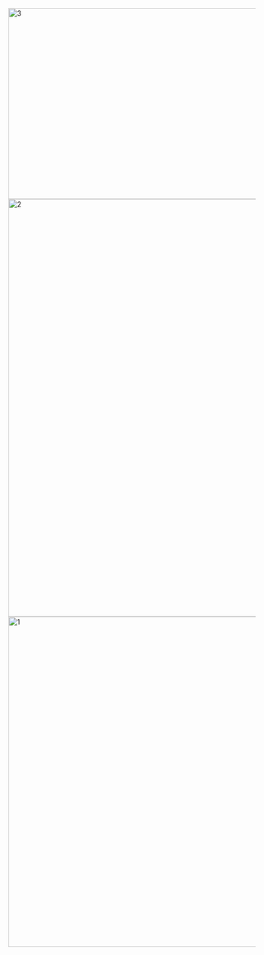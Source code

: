 <img width="654" height="389" alt="3" src="https://github.com/user-attachments/assets/3d7e20fe-6483-48eb-981c-635b1d33cc30" />
<img width="1027" height="851" alt="2" src="https://github.com/user-attachments/assets/7de013f9-16da-4302-b8c5-caff1bacb118" />
<img width="725" height="673" alt="1" src="https://github.com/user-attachments/assets/252f9bdf-ba35-4d6f-ab20-72c8acc98a2c" />
